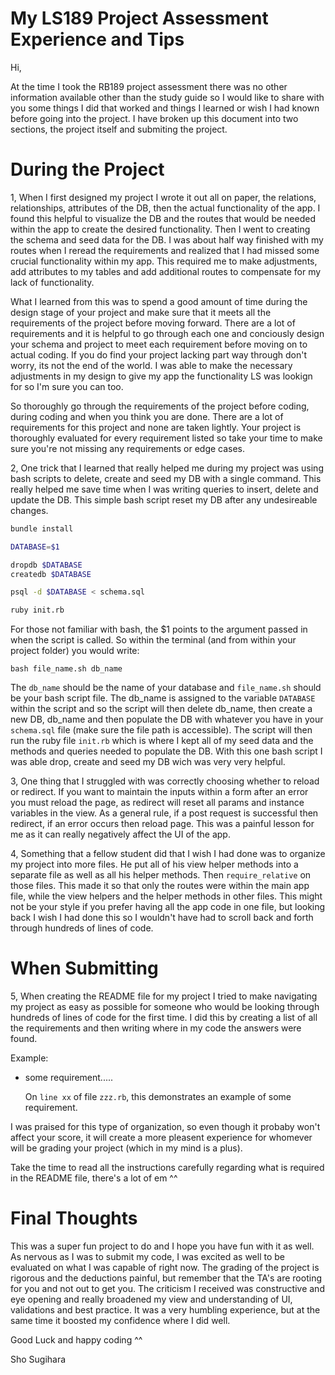 # My LS189 Project Assessment Experience and Tips

Hi,

At the time I took the RB189 project assessment there was no other information available other than the study guide so I would like to share with you some things I did that worked and things I learned or wish I had known before going into the project. I have broken up this document into two sections, the project itself and submiting the project.

# During the Project

1, When I first designed my project I wrote it out all on paper, the relations, relationships, attributes of the DB, then the actual functionality of the app. I found this helpful to visualize the DB and the routes that would be needed within the app to create the desired functionality. Then I went to creating the schema and seed data for the DB. I was about half way finished with my routes when I reread the requirements and realized that I had missed some crucial functionality within my app. This required me to make adjustments, add attributes to my tables and add additional routes to compensate for my lack of functionality.

What I learned from this was to spend a good amount of time during the design stage of your project and make sure that it meets all the requirements of the project before moving forward. There are a lot of requirements and it is helpful to go through each one and conciously design your schema and project to meet each requirement before moving on to actual coding. If you do find your project lacking part way through don't worry, its not the end of the world. I was able to make the necessary adjustments in my design to give my app the functionality LS was lookign for so I'm sure you can too.

So thoroughly go through the requirements of the project before coding, during coding and when you think you are done. There are a lot of requirements for this project and none are taken lightly. Your project is thoroughly evaluated for every requirement listed so take your time to make sure you're not missing any requirements or edge cases.

2, One trick that I learned that really helped me during my project was using bash scripts to delete, create and seed my DB with a single command. This really helped me save time when I was writing queries to insert, delete and update the DB. This simple bash script reset my DB after any undesireable changes.

```bash
bundle install

DATABASE=$1

dropdb $DATABASE
createdb $DATABASE

psql -d $DATABASE < schema.sql

ruby init.rb
```

For those not familiar with bash, the $1 points to the argument passed in when the script is called. So within the terminal (and from within your project folder) you would write:

`bash file_name.sh db_name`

The `db_name` should be the name of your database and `file_name.sh` should be your bash script file. The db_name is assigned to the variable `DATABASE` within the script and so the script will then delete db_name, then create a new DB, db_name and then populate the DB with whatever you have in your `schema.sql` file (make sure the file path is accessible). The script will then run the ruby file `init.rb` which is where I kept all of my seed data and the methods and queries needed to populate the DB. With this one bash script I was able drop, create and seed my DB wich was very very helpful.

3, One thing that I struggled with was correctly choosing whether to reload or redirect. If you want to maintain the inputs within a form after an error you must reload the page, as redirect will reset all params and instance variables in the view. As a general rule, if a post request is successful then redirect, if an error occurs then reload page. This was a painful lesson for me as it can really negatively affect the UI of the app.

4, Something that a fellow student did that I wish I had done was to organize my project into more files. He put all of his view helper methods into a separate file as well as all his helper methods. Then `require_relative` on those files. This made it so that only the routes were within the main app file, while the view helpers and the helper methods in other files. This might not be your style if you prefer having all the app code in one file, but looking back I wish I had done this so I wouldn't have had to scroll back and forth through hundreds of lines of code.

# When Submitting

5, When creating the README file for my project I tried to make navigating my project as easy as possible for someone who would be looking through hundreds of lines of code for the first time. I did this by creating a list of all the requirements and then writing where in my code the answers were found.

Example:

- some requirement.....

  On `line xx` of file `zzz.rb`, this demonstrates an example of some requirement.

I was praised for this type of organization, so even though it probaby won't affect your score, it will create a more pleasent experience for whomever will be grading your project (which in my mind is a plus).

Take the time to read all the instructions carefully regarding what is required in the README file, there's a lot of em ^^

# Final Thoughts

This was a super fun project to do and I hope you have fun with it as well. As nervous as I was to submit my code, I was excited as well to be evaluated on what I was capable of right now. The grading of the project is rigorous and the deductions painful, but remember that the TA's are rooting for you and not out to get you. The criticism I received was constructive and eye opening and really broadened my view and understanding of UI, validations and best practice. It was a very humbling experience, but at the same time it boosted my confidence where I did well.

Good Luck and happy coding ^^

Sho Sugihara
